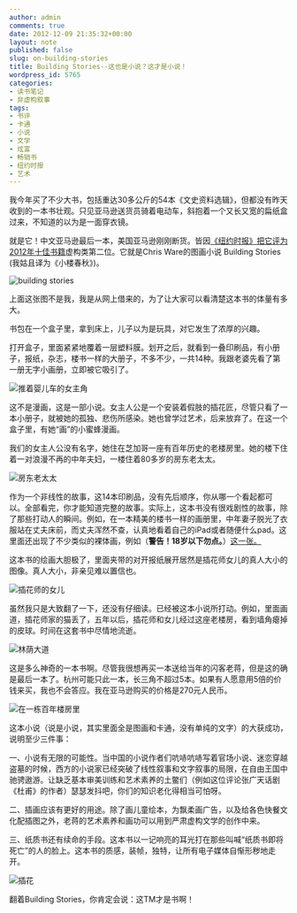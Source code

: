 ```yaml
---
author: admin
comments: true
date: 2012-12-09 21:35:32+00:00
layout: note
published: false
slug: on-building-stories
title: Building Stories--这也是小说？这才是小说！
wordpress_id: 5765
categories:
- 读书笔记
- 非虚构叙事
tags:
- 书评
- 卡通
- 小说
- 文学
- 炫富
- 畅销书
- 纽约时报
- 艺术
---
```


我今年买了不少大书，包括重达30多公斤的54本《文史资料选辑》，但都没有昨天收到的一本书壮观。只见亚马逊送货员骑着电动车，斜抱着一个又长又宽的扁纸盒过来，不知道的以为是一面穿衣镜。

就是它！中文亚马逊最后一本，美国亚马逊刚刚断货。皆因[《纽约时报》把它评为2012年十佳书籍](http://p.nytimes.com/email/re?location=4z5Q7LhI+KVBjmEgFdYACPLKh239P3pgumqrnQdLD4oBB4PBR3AsUbwu1bwMfLyU6qVZqgn327sfY+ILyoi1jb2PyRtytASv3i89fuk61DLiAPDzP5XmYqY2pNgpnMI9PwJ4G9548+0=&campaign_id=25&instance_id=23428&segment_id=42056&user_id=c6d3c38d85246b2385ade7ceede1e9aa)虚构类第二位。它就是Chris Ware的图画小说 Building Stories (我姑且译为《小楼春秋》)。

![building stories](http://www.baibanbao.net/wp-content/uploads/2012/12/tumblr_mdlk0gK6el1qb7uzzo1_1280.jpg)

上面这张图不是我，我是从网上借来的，为了让大家可以看清楚这本书的体量有多大。

书包在一个盒子里，拿到床上，儿子以为是玩具，对它发生了浓厚的兴趣。

打开盒子，里面紧紧地覆着一层塑料膜。划开之后，就看到一叠印刷品，有小册子，报纸，杂志，楼书一样的大册子，不多不少，一共14种。我跟老婆先看了第一册无字小画册，立即被它吸引了。

![推着婴儿车的女主角](http://www.baibanbao.net/wp-content/uploads/2012/12/1021-Wolk02-popup.jpg)

这不是漫画，这是一部小说。女主人公是一个安装着假肢的插花匠，尽管只看了一本小册子，就被她的孤独、悲伤所感染。她也曾学过艺术，后来放弃了。在这一个盒子里，有她“画”的小蜜蜂漫画。

我们的女主人公没有名字，她住在芝加哥一座有百年历史的老楼房里。她的楼下住着一对浪漫不再的中年夫妇，一楼住着80多岁的房东老太太。

![房东老太太](http://www.baibanbao.net/wp-content/uploads/2012/12/1021-Wolk03-popup.jpg)

作为一个非线性的故事，这14本印刷品，没有先后顺序，你从哪一个看起都可以。全部看完，你才能知道完整的故事。实际上，这本书没有很戏剧性的故事，除了那些打动人的瞬间。例如，在一本精美的楼书一样的画册里，中年妻子脱光了衣服站在丈夫床前，而丈夫浑然不查，认真地看着自己的iPad或者随便什么pad。这里面还出现了不少类似的裸体画，例如（**警告！18岁以下勿点。**）[这一张。](http://www.baibanbao.net/wp-content/uploads/2012/12/Worden1.jpg)

这本书的绘画大胆极了，里面夹带的对开报纸展开居然是插花师女儿的真人大小的图像。真人大小，非亲见难以置信也。

![插花师的女儿](http://www.baibanbao.net/wp-content/uploads/2012/12/1681628-slide-slide-7-chris-ware-brilliantly-bundles-building-stories.jpg)

虽然我只是大致翻了一下，还没有仔细读。已经被这本小说所打动。例如，里面画道，插花师家的猫丢了，五年以后，插花师和女儿经过这座老楼房，看到墙角瘪掉的皮球。时间在这套书中尽情地流逝。

![林荫大道](http://www.baibanbao.net/wp-content/uploads/2012/12/1681628-poster-1280-chris-ware-brilliantly-bundles-building-stories.jpg)

这是多么神奇的一本书啊。尽管我很想再买一本送给当年的闪客老蒋，但是这的确是最后一本了。杭州可能只此一本，长三角不超过5本。如果有人愿意用5倍的价钱来买，我也不会答应。我在亚马逊购买的价格是270元人民币。

![在一栋百年楼房里](http://www.baibanbao.net/wp-content/uploads/2012/12/1021-wolk01-popup.jpg)

这本小说（说是小说，其实里面全是图画和卡通，没有单纯的文字）的大获成功，说明至少三件事：

一、小说有无限的可能性。当中国的小说作者们吭哧吭哧写着官场小说、迷恋穿越盗墓的时候，西方的小说家已经突破了线性叙事和文字叙事的局限，在自由王国中驰骋遨游。让缺乏基本审美训练和艺术素养的土鳖们（例如这位评论张广天话剧《杜甫》的作者）瑟瑟发抖吧，你们的知识老化得相当可怕呀。

二、插画应该有更好的用途。除了画儿童绘本，为飘柔画广告，以及给各色快餐文化配插图之外，老蒋的艺术素养和画功可以用到严肃虚构文学的创作中来。

三、纸质书还有续命的手段。这本书以一记响亮的耳光打在那些叫喊“纸质书即将死亡”的人的脸上。这本书的质感，装帧，独特，让所有电子媒体自惭形秽地走开。

![插花](http://www.baibanbao.net/wp-content/uploads/2012/12/tumblr_mbaa10CW8k1r4t46jo1_500.jpg)

翻着Building Stories，你肯定会说：这TM才是书啊！





